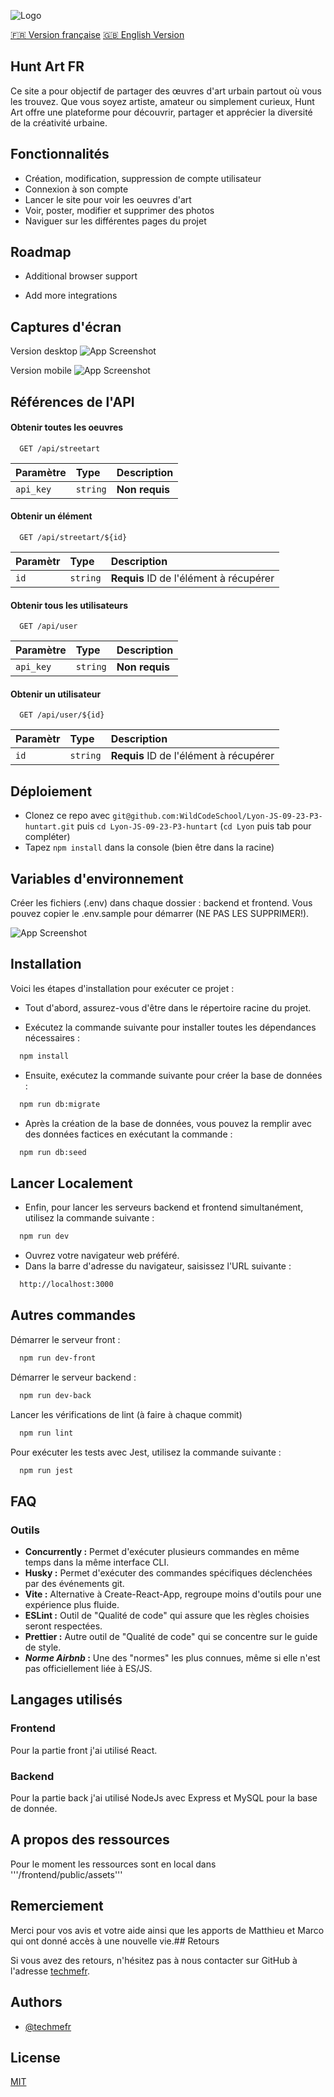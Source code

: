 
![Logo](https://i.postimg.cc/9Q6xPqDL/huntartlogo.png)

[🇫🇷 Version française](#hunt-art-fr)
[🇬🇧 English Version](#hunt-art-en)

## Hunt Art FR

Ce site a pour objectif de partager des œuvres d'art urbain partout où vous les trouvez. Que vous soyez artiste, amateur ou simplement curieux, Hunt Art offre une plateforme pour découvrir, partager et apprécier la diversité de la créativité urbaine.


## Fonctionnalités

- Création, modification, suppression de compte utilisateur
- Connexion à son compte
- Lancer le site pour voir les oeuvres d'art
- Voir, poster, modifier et supprimer des photos
- Naviguer sur les différentes pages du projet




## Roadmap

- Additional browser support

- Add more integrations


## Captures d'écran

Version desktop
![App Screenshot](https://via.placeholder.com/468x300?text=App+Screenshot+Here)

Version mobile
![App Screenshot](https://via.placeholder.com/468x300?text=App+Screenshot+Here)

## Références de l'API

#### Obtenir toutes les oeuvres

```http
  GET /api/streetart
```

| Paramètre | Type     | Description                |
| :-------- | :------- | :------------------------- |
| `api_key` | `string` | **Non requis** |

#### Obtenir un élément

```http
  GET /api/streetart/${id}
```

| Paramètr | Type     | Description                       |
| :-------- | :------- | :-------------------------------- |
| `id`      | `string` | **Requis** ID de l'élément à récupérer |


#### Obtenir tous les utilisateurs

```http
  GET /api/user
```

| Paramètre | Type     | Description                |
| :-------- | :------- | :------------------------- |
| `api_key` | `string` | **Non requis** |

#### Obtenir un utilisateur

```http
  GET /api/user/${id}
```

| Paramètr | Type     | Description                       |
| :-------- | :------- | :-------------------------------- |
| `id`      | `string` | **Requis** ID de l'élément à récupérer |




## Déploiement

- Clonez ce repo avec `git@github.com:WildCodeSchool/Lyon-JS-09-23-P3-huntart.git` puis `cd Lyon-JS-09-23-P3-huntart` (`cd Lyon` puis tab pour compléter)
- Tapez `npm install` dans la console (bien être dans la racine)

## Variables d'environnement

Créer les fichiers (.env) dans chaque dossier : backend et frontend. Vous pouvez copier le .env.sample pour démarrer (NE PAS LES SUPPRIMER!).

![App Screenshot](https://postimg.cc/rd5Pxx4P)
## Installation

Voici les étapes d'installation pour exécuter ce projet :

- Tout d'abord, assurez-vous d'être dans le répertoire racine du projet.

- Exécutez la commande suivante pour installer toutes les dépendances nécessaires :
```bash
  npm install
```
- Ensuite, exécutez la commande suivante pour créer la base de données :

```bash
  npm run db:migrate
```
- Après la création de la base de données, vous pouvez la remplir avec des données factices en exécutant la commande :
```bash
  npm run db:seed
```



## Lancer Localement

- Enfin, pour lancer les serveurs backend et frontend simultanément, utilisez la commande suivante :
```bash
  npm run dev
```
- Ouvrez votre navigateur web préféré.
- Dans la barre d'adresse du navigateur, saisissez l'URL suivante :
```bash
  http://localhost:3000

```
## Autres commandes
Démarrer le serveur front :
```bash
  npm run dev-front
```
Démarrer le serveur backend :
```bash
  npm run dev-back
```
Lancer les vérifications de lint (à faire à chaque commit)
```bash
  npm run lint
```

Pour exécuter les tests avec Jest, utilisez la commande suivante :

```bash
  npm run jest
```


## FAQ

### Outils
- **Concurrently :** Permet d'exécuter plusieurs commandes en même temps dans la même interface CLI.
- **Husky :** Permet d'exécuter des commandes spécifiques déclenchées par des événements git.
- **Vite :** Alternative à Create-React-App, regroupe moins d'outils pour une expérience plus fluide.
- **ESLint :** Outil de "Qualité de code" qui assure que les règles choisies seront respectées.
- **Prettier :** Autre outil de "Qualité de code" qui se concentre sur le guide de style.
- **_Norme Airbnb_ :** Une des "normes" les plus connues, même si elle n'est pas officiellement liée à ES/JS.

## Langages utilisés
### Frontend
Pour la partie front j'ai utilisé React.

### Backend
Pour la partie back j'ai utilisé NodeJs avec Express et MySQL pour la base de donnée.

## A propos des ressources
Pour le moment les ressources sont en local dans '''/frontend/public/assets'''

## Remerciement
Merci pour vos avis et votre aide ainsi que les apports de Matthieu et Marco qui ont donné accès à une nouvelle vie.## Retours

Si vous avez des retours, n'hésitez pas à nous contacter sur GitHub à l'adresse [techmefr](https://github.com/techmefr).

## Authors

- [@techmefr](https://www.github.com/techmefr)


## License

[MIT](https://choosealicense.com/licenses/mit/)

